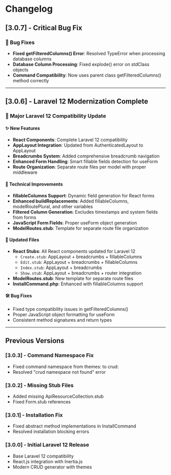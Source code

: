 # Changelog

## [3.0.7] - Critical Bug Fix

### 🐛 Bug Fixes

- **Fixed getFilteredColumns() Error**: Resolved TypeError when processing database columns
- **Database Column Processing**: Fixed explode() error on stdClass objects
- **Command Compatibility**: Now uses parent class getFilteredColumns() method correctly

---

## [3.0.6] - Laravel 12 Modernization Complete

### 🎉 Major Laravel 12 Compatibility Update

#### ✨ New Features

- **React Components**: Complete Laravel 12 compatibility
- **AppLayout Integration**: Updated from AuthenticatedLayout to AppLayout
- **Breadcrumbs System**: Added comprehensive breadcrumb navigation
- **Enhanced Form Handling**: Smart fillable fields detection for useForm
- **Route Organization**: Separate route files per model with proper middleware

#### 🔧 Technical Improvements

- **fillableColumns Support**: Dynamic field generation for React forms
- **Enhanced buildReplacements**: Added fillableColumns, modelRoutePlural, and other variables
- **Filtered Column Generation**: Excludes timestamps and system fields from forms
- **JavaScript Form Fields**: Proper useForm object generation
- **ModelRoutes.stub**: Template for separate route file organization

#### 📂 Updated Files

- **React Stubs**: All React components updated for Laravel 12
  - `Create.stub`: AppLayout + breadcrumbs + fillableColumns
  - `Edit.stub`: AppLayout + breadcrumbs + fillableColumns
  - `Index.stub`: AppLayout + breadcrumbs
  - `Show.stub`: AppLayout + breadcrumbs + router integration
- **ModelRoutes.stub**: New template for separate route files
- **InstallCommand.php**: Enhanced with fillableColumns support

#### 🛠️ Bug Fixes

- Fixed type compatibility issues in getFilteredColumns()
- Proper JavaScript object formatting for useForm
- Consistent method signatures and return types

---

## Previous Versions

### [3.0.3] - Command Namespace Fix

- Fixed command namespace from themes: to crud:
- Resolved "crud namespace not found" error

### [3.0.2] - Missing Stub Files

- Added missing ApiResourceCollection.stub
- Fixed Form.stub references

### [3.0.1] - Installation Fix

- Fixed abstract method implementations in InstallCommand
- Resolved installation blocking errors

### [3.0.0] - Initial Laravel 12 Release

- Base Laravel 12 compatibility
- React.js integration with Inertia.js
- Modern CRUD generator with themes

